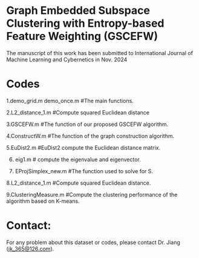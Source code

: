 # Graph Embedded Subspace Clustering with Entropy-based Feature Weighting (GSCEFW)

The manuscript of this work has been submitted to International Journal of Machine Learning and Cybernetics in Nov. 2024


# Codes  

1.demo_grid.m demo_once.m #The main functions.

2.L2_distance_1.m  #Compute squared Euclidean distance

3.GSCEFW.m #The function of our proposed GSCEFW algorithm.

4.ConstructW.m  #The function of the graph construction algorithm.

5.EuDist2.m #EuDist2 compute the Euclidean distance matrix.

6. eig1.m # compute the eigenvalue and eigenvector.

7. EProjSimplex_new.m #The function used to solve for S.

8.L2_distance_1.m #Compute squared Euclidean distance.

9.ClusteringMeasure.m #Compute the clustering performance of the algorithm based on K-means.


# Contact: 
For any problem about this dataset or codes, please contact Dr. Jiang (jk_365@126.com).
